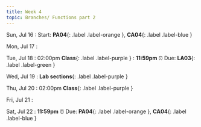 ```yaml
---
title: Week 4
topic: Branches/ Functions part 2
---
```

Sun, Jul 16
: Start: **PA04**{: .label .label-orange }, **CA04**{: .label .label-blue }


Mon, Jul 17
: 

Tue, Jul 18
: 02:00pm **Class**{: .label .label-purple }
: **11:59pm**  ⏰  Due: **LA03**{: .label .label-green }


Wed, Jul 19
: **Lab sections**{: .label .label-purple }


Thu, Jul 20
: 02:00pm **Class**{: .label .label-purple } 


Fri, Jul 21
: 

Sat, Jul 22
: **11:59pm**  ⏰  Due: **PA04**{: .label .label-orange }, **CA04**{: .label .label-blue }



